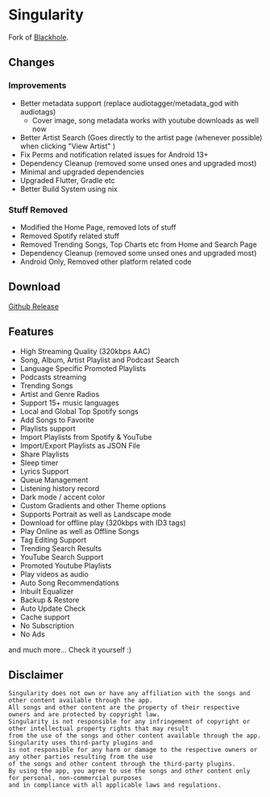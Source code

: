 # Singularity
Fork of [Blackhole](https://github.com/BrightDV/BlackHole/).

## Changes

### Improvements
- Better metadata support (replace audiotagger/metadata_god with audiotags)
  - Cover image, song metadata works with youtube downloads as well now
- Better Artist Search (Goes directly to the artist page (whenever possible) when clicking "View Artist" )
- Fix Perms and notification related issues for Android 13+
- Dependency Cleanup (removed some unsed ones and upgraded most)
- Minimal and upgraded dependencies
- Upgraded Flutter, Gradle etc
- Better Build System using nix

### Stuff Removed
- Modified the Home Page, removed lots of stuff
- Removed Spotify related stuff
- Removed Trending Songs, Top Charts etc from Home and Search Page
- Dependency Cleanup (removed some unsed ones and upgraded most)
- Android Only, Removed other platform related code

## Download
[Github Release](https://github.com/atinba/Singularity/releases/latest)

## Features

- High Streaming Quality (320kbps AAC)
- Song, Album, Artist Playlist and Podcast Search
- Language Specific Promoted Playlists
- Podcasts streaming
- Trending Songs
- Artist and Genre Radios
- Support 15+ music languages
- Local and Global Top Spotify songs
- Add Songs to Favorite
- Playlists support
- Import Playlists from Spotify & YouTube
- Import/Export Playlists as JSON File
- Share Playlists
- Sleep timer
- Lyrics Support
- Queue Management
- Listening history record
- Dark mode / accent color
- Custom Gradients and other Theme options
- Supports Portrait as well as Landscape mode
- Download for offline play (320kbps with ID3 tags)
- Play Online as well as Offline Songs
- Tag Editing Support
- Trending Search Results
- YouTube Search Support
- Promoted Youtube Playlists
- Play videos as audio
- Auto Song Recommendations
- Inbuilt Equalizer
- Backup & Restore
- Auto Update Check
- Cache support
- No Subscription
- No Ads

and much more...
Check it yourself :)

## Disclaimer
```
Singularity does not own or have any affiliation with the songs and other content available through the app.
All songs and other content are the property of their respective owners and are protected by copyright law.
Singularity is not responsible for any infringement of copyright or other intellectual property rights that may result
from the use of the songs and other content available through the app. Singularity uses third-party plugins and
is not responsible for any harm or damage to the respective owners or any other parties resulting from the use
of the songs and other content through the third-party plugins.
By using the app, you agree to use the songs and other content only for personal, non-commercial purposes
and in compliance with all applicable laws and regulations.
```
